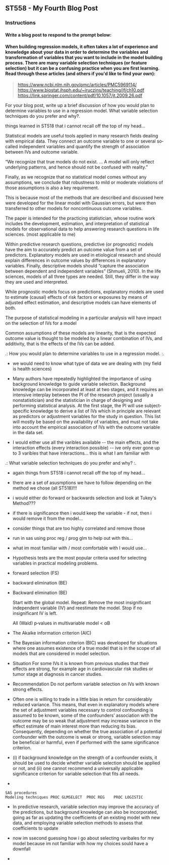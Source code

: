 ## ST558 - My Fourth Blog Post  

<!--
Overview

This assignment is to create a blog post using your github blog.  See below for the blog post prompt. Assesses LO 1.3 and others.
Completion time

The estimated time to complete this assignment is 20-40 minutes.
-->

### Instructions  
#### Write a blog post to respond to the prompt below:

#### When building regression models, it often takes a lot of experience and knowledge about your data in order to determine the variables and transformation of variables that you want to include in the model building process.  There are many variable selection techniques (or feature selection) but it can be a confusing practice when you are first learning.  Read through these articles (and others if you'd like to find your own):  

> https://www.ncbi.nlm.nih.gov/pmc/articles/PMC5969114/  
> https://www.biostat.jhsph.edu/~iruczins/teaching/jf/ch10.pdf  
> https://link.springer.com/content/pdf/10.1057/jt.2009.26.pdf   

For your blog post, write up a brief discussion of how you would plan to determine variables to use in a regression model.  What variable selection techniques do you prefer and why?.  

<!--
https://quantifyinghealth.com/variables-to-include-in-regression/
-->

things learned in ST518 that i cannot recall off the top of my head...

Statistical models are useful tools applied in many research fields dealing with empirical data. They connect an outcome variable to one or several so‐called independent variables and quantify the strength of association between IVs and outcome variable.

“We recognize that true models do not exist. … A model will only reflect underlying patterns, and hence should not be confused with reality.”

Finally, as we recognize that no statistical model comes without any assumptions, we conclude that robustness to mild or moderate violations of those assumptions is also a key requirement.

This is because most of the methods that are described and discussed here were developed for the linear model with Gaussian errors, but were then transferred to other models for noncontinuous outcome variables.

The paper is intended for the practicing statistician, whose routine work includes the development, estimation, and interpretation of statistical models for observational data to help answering research questions in life sciences. (most applicable to me)

Within predictive research questions, predictive (or prognostic) models have the aim to accurately predict an outcome value from a set of predictors. Explanatory models are used in etiological research and should explain differences in outcome values by differences in explanatory variables. Finally, descriptive models should “capture the association between dependent and independent variables” (Shmueli, 2010). In the life sciences, models of all three types are needed. Still, they differ in the way they are used and interpreted.

While prognostic models focus on predictions, explanatory models are used to estimate (causal) effects of risk factors or exposures by means of adjusted effect estimation, and descriptive models can have elements of both.

The purpose of statistical modeling in a particular analysis will have impact on the selection of IVs for a model

Common assumptions of these models are linearity, that is the expected outcome value is thought to be modeled by a linear combination of IVs, and additivity, that is the effects of the IVs can be added. 



.: How you would plan to determine variables to use in a regression model. :.

- we would need to know what type of data we are dealing with (my field is health sciences)

- Many authors have repeatedly highlighted the importance of using background knowledge to guide variable selection. Background knowledge can be incorporated at least at two stages, and it requires an intensive interplay between the PI of the research project (usually a nonstatistician) and the statistician in charge of designing and performing statistical analysis. At the first stage, the PI will use subject‐specific knowledge to derive a list of IVs which in principle are relevant as predictors or adjustment variables for the study in question. This list will mostly be based on the availability of variables, and must not take into account the empirical association of IVs with the outcome variable in the data set.

- I would either use all the varibles available -- the main effects, and the interaction effects (every interaction possible) -- ive only ever gone up to 3 varibles that have interactions... this is what I am familiar with
	
.: What variable selection techniques do you prefer and why? :.

-  again things from ST518 i cannot recall off the top of my head...
-  there are a set of asusmptions we have to follow depending on the method we chose (all ST518)!!!
-  i would either do forward or backwards selection and look at Tukey's Method???
-  if there is significance then i would keep the variable - if not, then i would remove it from the model...
-  consider things that are too highly correlated and remove those
-  run in sas using proc reg / prog glm to help out with this...
-  what im most familiar with / most comfortable with I would use...

- Hypothesis tests are the most popular criteria used for selecting variables in practical modeling problems. 
- forward selection (FS) 
- backward elimination (BE)
- Backward elimination (BE)	

    Start with the global model.
    Repeat: Remove the most insignificant independent variable (IV) and reestimate the model.
    Stop if no insignificant IV is left.

	All (Wald) p‐values in multivariable model < αB
 
- The Akaike information criterion (AIC) 
- The Bayesian information criterion (BIC) was developed for situations where one assumes existence of a true model that is in the scope of all models that are considered in model selection.

- Situation	
For some IVs it is known from previous studies that their effects are strong, for example age in cardiovascular risk studies or tumor stage at diagnosis in cancer studies.	
- Recommendation
Do not perform variable selection on IVs with known strong effects.

- Often one is willing to trade in a little bias in return for considerably reduced variance. This means, that even in explanatory models where the set of adjustment variables necessary to control confounding is assumed to be known, some of the confounders’ association with the outcome may be so weak that adjustment may increase variance in the effect estimate of main interest more than reducing its bias. Consequently, depending on whether the true association of a potential confounder with the outcome is weak or strong, variable selection may be beneficial or harmful, even if performed with the same significance criterion. 

- (i) if background knowledge on the strength of a confounder exists, it should be used to decide whether variable selection should be applied or not, and (ii) one cannot recommend a universally applicable significance criterion for variable selection that fits all needs.

- 

	SAS procedures
	Modeling techniques	PROC GLMSELECT	PROC REG	PROC LOGISTIC 
	
- In predictive research, variable selection may improve the accuracy of the predictions, but background knowledge can also be incorporated, going as far as updating the coefficients of an existing model with new data, and employing variable selection methods to assess that coefficients to update 

- now im ssecond guessing how i go about selecting varibales for my model because im not familiar with how my choices sould have a downfall
- 
<!--
Your blog post can be written in a conversational tone or more formally (however you want to represent yourself).  There is no word count or anything like that, just make sure you answer the prompts above to receive full credit.

Submit the URL for your (rendered) github blog in the text box. 
-->

